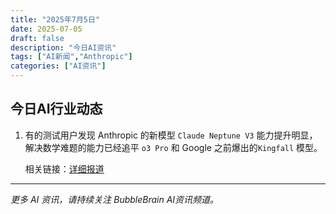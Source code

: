 ```yaml
---
title: "2025年7月5日"
date: 2025-07-05
draft: false
description: "今日AI资讯"
tags: ["AI新闻","Anthropic"]
categories: ["AI资讯"]
---
```


## 今日AI行业动态

1. 有的测试用户发现 Anthropic 的新模型 `Claude Neptune V3` 能力提升明显，解决数学难题的能力已经追平 `o3 Pro` 和 Google 之前爆出的`Kingfall` 模型。

    相关链接：[详细报道](https://x.com/testingcatalog/status/1941901855417659854)



---

*更多 AI 资讯，请持续关注 BubbleBrain AI资讯频道。*